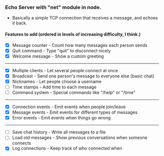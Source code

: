 ### Echo Server with "net" module in node.

- Basically a simple TCP connection that receives a message, and echoes it back.

#### Features to add (ordered in levels of increasing difficulty, I think.)
- [x] Message counter - Count how many messages each person sends
- [x] Quit command - Type "quit" to disconnect nicely
- [x] Welcome message - Show a custom greeting 
---
- [x] Multiple clients - Let several people connect at once
- [x] Broadcast - Send one person's message to everyone else (basic chat)
- [x] Nicknames - Let people choose a username
- [ ] Time stamps - Add time to each message
- [ ] Command system - Special commands like "/help" or "/time"
---
- [x] Connection events - Emit events when people join/leave
- [x] Message events - Emit events for different types of messages
- [x] Error events - Emit events when things go wrong
---
- [ ] Save chat history - Write all messages to a file
- [ ] Load old messages - Show previous conversations when someone connects
- [x] Log connections - Keep track of who connected when

# 

